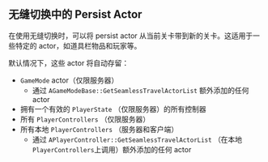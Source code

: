 ## 无缝切换中的 Persist Actor

在使用无缝切换时，可以将 persist actor 从当前关卡带到新的关卡。这适用于一些特定的 actor，如道具栏物品和玩家等。

默认情况下，这些 actor 将自动存留：
- `GameMode` actor（仅限服务器）
	- 通过 `AGameModeBase::GetSeamlessTravelActorList` 额外添加的任何 actor
- 拥有一个有效的 `PlayerState` （仅限服务器）的所有控制器
- 所有 `PlayerControllers` （仅限服务器）
- 所有本地 `PlayerControllers` （服务器和客户端）
	- 通过 `APlayerController::GetSeamlessTravelActorList` （在本地`PlayerControllers`上调用）额外添加的任何 actor